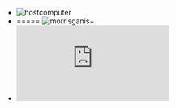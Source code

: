 + ![hostcomputer](https://avatars1.githubusercontent.com/u/25133519?v=4&s=20)
+ ===== ![morrisganis](https://avatars2.githubusercontent.com/u/32203995?v=4&s=20)+
+ ![hostcomputer](https://rawgit.com/hostcomputer/130159523c694f84013c66f4c7644b7a/raw/b4fe77851f0e62730932f1d69171b9c8368b82df/README.md)
